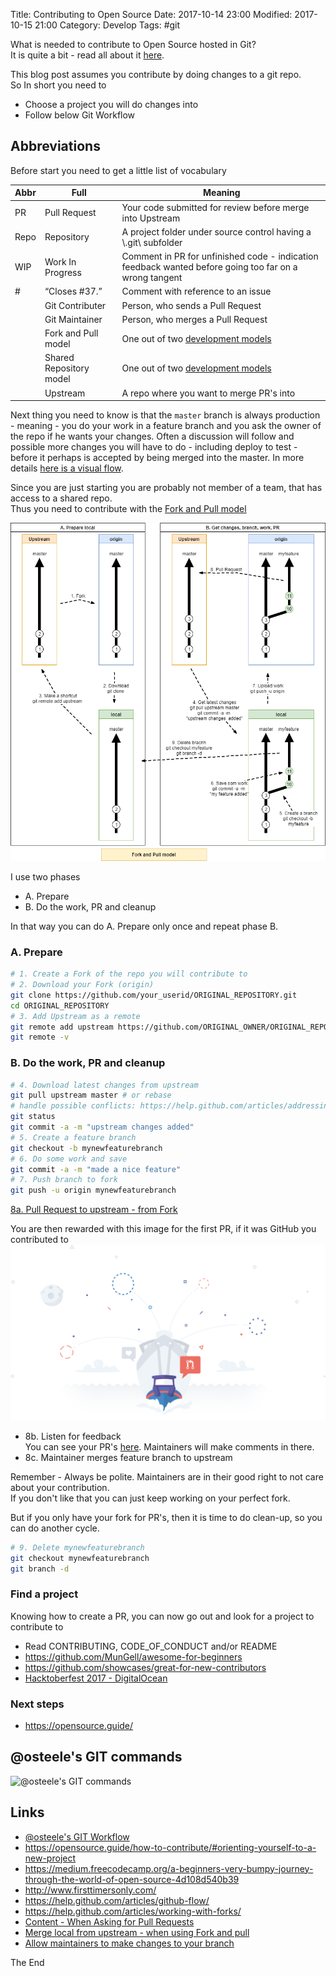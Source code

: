 Title: Contributing to Open Source
Date: 2017-10-14 23:00
Modified: 2017-10-15 21:00
Category: Develop
Tags: #git

What is needed to contribute to Open Source hosted in Git?  
It is quite a bit - read all about it [here](https://opensource.guide/how-to-contribute/).

This blog post assumes you contribute by doing changes to a git repo.  
So In short you need to

* Choose a project you will do changes into
* Follow below Git Workflow

## Abbreviations

Before start you need to get a little list of vocabulary

|Abbr|Full|Meaning|
|---|---|---|
|PR|Pull Request|Your code submitted for review before merge into Upstream|
|Repo|Repository|A project folder under source control having a \\.git\ subfolder|
|WIP|Work In Progress|Comment in PR for unfinished code - indication feedback wanted before going too far on a wrong tangent|
|#|“Closes #37.”|Comment with reference to an issue|
||Git Contributer|Person, who sends a Pull Request|
||Git Maintainer|Person, who merges a Pull Request|
||Fork and Pull model|One out of two [development models](https://help.github.com/articles/about-collaborative-development-models/)|
||Shared Repository model|One out of two [development models](https://help.github.com/articles/about-collaborative-development-models/)|
||Upstream|A repo where you want to merge PR's into|

Next thing you need to know is that the `master` branch is always production - meaning - you do your work in a feature branch and you ask the owner of the repo if he wants your changes. Often a discussion will follow and possible more changes you will have to do - including deploy to test - before it perhaps is accepted by being merged into the master.
In more details [here is a visual flow](https://guides.github.com/introduction/flow/).

Since you are just starting you are probably not member of a team, that has access to a shared repo.  
Thus you need to contribute with the [Fork and Pull model](https://help.github.com/articles/about-collaborative-development-models/)

![Fork and Pull model](img/2017-10-14-Fork-and-Pull.png "Fork and Pull model")

I use two phases

* A. Prepare
* B. Do the work, PR and cleanup

In that way you can do A. Prepare only once and repeat phase B.

### A. Prepare

```bash
# 1. Create a Fork of the repo you will contribute to
# 2. Download your Fork (origin)
git clone https://github.com/your_userid/ORIGINAL_REPOSITORY.git
cd ORIGINAL_REPOSITORY
# 3. Add Upstream as a remote
git remote add upstream https://github.com/ORIGINAL_OWNER/ORIGINAL_REPOSITORY.git
git remote -v
```

### B. Do the work, PR and cleanup

```bash
# 4. Download latest changes from upstream
git pull upstream master # or rebase
# handle possible conflicts: https://help.github.com/articles/addressing-merge-conflicts/
git status
git commit -a -m "upstream changes added"
# 5. Create a feature branch
git checkout -b mynewfeaturebranch
# 6. Do some work and save
git commit -a -m "made a nice feature"
# 7. Push branch to fork
git push -u origin mynewfeaturebranch
``` 
[8a. Pull Request to upstream - from Fork](https://help.github.com/articles/creating-a-pull-request-from-a-fork/)  

You are then rewarded with this image for the first PR, if it was GitHub you contributed to  
![The first Pull Request](img/2017-10-14-profile-first-pr.png "The first Pull Request")

* 8b. Listen for feedback  
You can see your PR's [here](https://github.com/pulls). Maintainers will make comments in there.
* 8c. Maintainer merges feature branch to upstream

Remember - Always be polite. Maintainers are in their good right to not care about your contribution.  
If you don't like that you can just keep working on your perfect fork.

But if you only have your fork for PR's, then it is time to do clean-up, so you can do another cycle.

```bash
# 9. Delete mynewfeaturebranch
git checkout mynewfeaturebranch
git branch -d
```

### Find a project

Knowing how to create a PR, you can now go out and look for a project to contribute to

* Read CONTRIBUTING, CODE_OF_CONDUCT and/or README
* <https://github.com/MunGell/awesome-for-beginners>
* <https://github.com/showcases/great-for-new-contributors>
* [Hacktoberfest 2017 - DigitalOcean](https://hacktoberfest.digitalocean.com/?utm_source=local&utm_medium=email&utm_campaign=Hacktoberfest2017#projects)

### Next steps

* <https://opensource.guide/>

## @osteele's GIT commands

![@osteele's GIT commands](http://images.osteele.com/2008/git-transport.png "@osteele's GIT commands")

## Links

* [@osteele's GIT Workflow](http://blog.osteele.com/2008/05/my-git-workflow/)
* <https://opensource.guide/how-to-contribute/#orienting-yourself-to-a-new-project>
* <https://medium.freecodecamp.org/a-beginners-very-bumpy-journey-through-the-world-of-open-source-4d108d540b39>
* <http://www.firsttimersonly.com/>
* <https://help.github.com/articles/github-flow/>
* <https://help.github.com/articles/working-with-forks/>
* [Content - When Asking for Pull Requests](https://help.github.com/categories/collaborating-with-issues-and-pull-requests/)
* [Merge local from upstream - when using Fork and pull](https://help.github.com/articles/merging-an-upstream-repository-into-your-fork/)
* [Allow maintainers to make changes to your branch](https://help.github.com/articles/allowing-changes-to-a-pull-request-branch-created-from-a-fork/)

The End